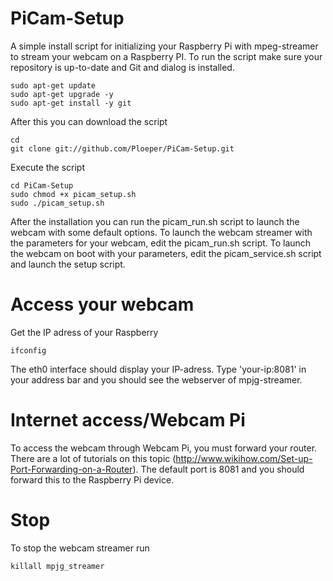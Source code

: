 PiCam-Setup
===========

A simple install script for initializing your Raspberry Pi with mpeg-streamer to stream your webcam on a Raspberry PI.
To run the script make sure your repository is up-to-date and Git and dialog is installed. 

```
sudo apt-get update
sudo apt-get upgrade -y
sudo apt-get install -y git
```

After this you can download the script

```
cd
git clone git://github.com/Ploeper/PiCam-Setup.git
```

Execute the script

```
cd PiCam-Setup
sudo chmod +x picam_setup.sh
sudo ./picam_setup.sh
```

After the installation you can run the picam_run.sh script to launch the webcam with some default options.
To launch the webcam streamer with the parameters for your webcam, edit the picam_run.sh script. To launch the webcam on boot with
your parameters, edit the picam_service.sh script and launch the setup script.

# Access your webcam
Get the IP adress of your Raspberry

```
ifconfig
```

The eth0 interface should display your IP-adress. Type 'your-ip:8081' in your address bar and you should see the webserver of mpjg-streamer.

# Internet access/Webcam Pi
To access the webcam through Webcam Pi, you must forward your router. There are a lot of tutorials on this topic (http://www.wikihow.com/Set-up-Port-Forwarding-on-a-Router).
The default port is 8081 and you should forward this to the Raspberry Pi device.

# Stop

To stop the webcam streamer run

```
killall mpjg_streamer
```

